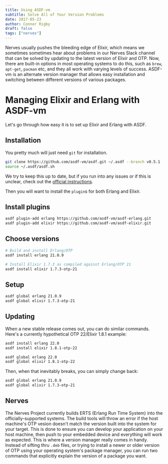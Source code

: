 ```yaml
---
title: Using ASDF-vm
subtitle: Solve All of Your Version Problems
date: 2017-05-23
author: Connor Rigby
draft: false
tags: ["nerves"]
---
```


Nerves usually pushes the bleeding edge of Elixir, which means we sometimes
sometimes hear about problems in our Nerves Slack channel that can be solved by
updating to the latest version of Elixir and OTP. Now, there are built-in
options in most operating systems to do this, such as `brew`, `apt-get`,
`pacman` etc, and they all work with varying levels of success. ASDF-vm is an
alternate version manager that allows easy installation and switching between
different versions of various packages.

<!--more-->

# Managing Elixir and Erlang with ASDF-vm

Let's go through how easy it is to set up Elixir and Erlang with ASDF.

## Installation

You pretty much will just need `git` for installation.

```sh
git clone https://github.com/asdf-vm/asdf.git ~/.asdf --branch v0.5.1
source ~/.asdf/asdf.sh
```

We try to keep this up to date, but if you run into any issues or if this is
unclear, check out the [official instructions](https://github.com/asdf-vm/asdf).

Then you will want to install the `plugin`s for both Erlang and Elixir.

## Install plugins

```sh
asdf plugin-add erlang https://github.com/asdf-vm/asdf-erlang.git
asdf plugin-add elixir https://github.com/asdf-vm/asdf-elixir.git
```

## Choose versions

```sh
# Build and install Erlang/OTP
asdf install erlang 21.0.9

# Install Elixir 1.7.3 as compiled against Erlang/OTP 21
asdf install elixir 1.7.3-otp-21
```

## Setup

```sh
asdf global erlang 21.0.9
asdf global elixir 1.7.3-otp-21
```

## Updating

When a new stable release comes out, you can do similar commands. Here's a
currently hypothetical OTP 22/Elixir 1.8.1 example:

```sh
asdf install erlang 22.0
asdf install elixir 1.8.1-otp-22

asdf global erlang 22.0
asdf global elixir 1.8.1-otp-22
```

Then, when that inevitably breaks, you can simply change back:

```sh
asdf global erlang 21.0.9
asdf global elixir 1.7.3-otp-21
```

## Nerves

The Nerves Project currently builds ERTS (Erlang Run Time System) into the
officially-supported systems. The build tools will throw an error if the host
machine's OTP vesion doesn't match the version built into the system for your
target.  This is done to ensure you can develop your application on your host
machine, then push to your embedded device and everything will work as expected.
This is where a version manager really comes in handy. Instead of sifting thru
`.deb` files, or trying to install a newer or older version of OTP using your
operating system's package manager, you can run two commands that explicitly
explain the version of a package you want.
